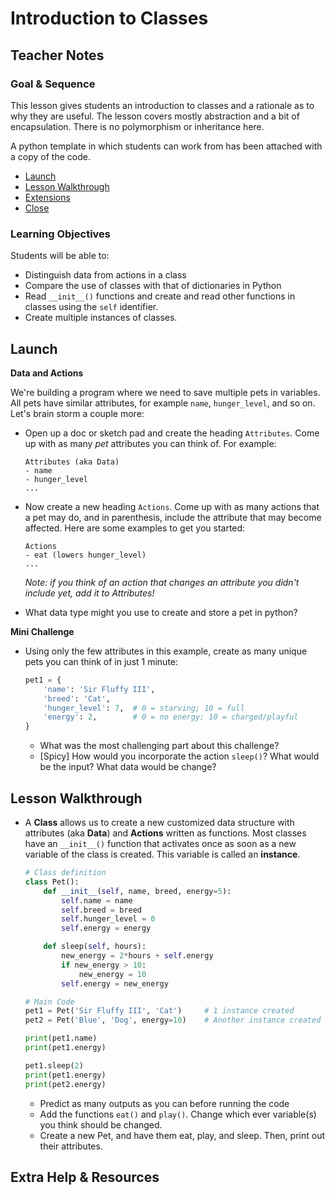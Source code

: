 # Introduction to Classes

## Teacher Notes

### Goal & Sequence

This lesson gives students an introduction to classes and a rationale as to why they are useful. The lesson covers mostly abstraction and a bit of encapsulation. There is no polymorphism or inheritance here.

A python template in which students can work from has been attached with a copy of the code. 

- [Launch](#launch)
- [Lesson Walkthrough](#lesson-walkthrough)
- [Extensions](#extensions)
- [Close](#close)

### Learning Objectives

Students will be able to:

- Distinguish data from actions in a class
- Compare the use of classes with that of dictionaries in Python
- Read `__init__()` functions and create and read other functions in classes using the `self` identifier.
- Create multiple instances of classes. 

## Launch

**Data and Actions**

We're building a program where we need to save multiple pets in variables. All pets have similar attributes, for example `name`, `hunger_level`, and so on. Let's brain storm a couple more:

- Open up a doc or sketch pad and create the heading `Attributes`. Come up with as many _pet_ attributes you can think of. For example:
    ```
    Attributes (aka Data)
    - name
    - hunger_level
    ...
    ```

- Now create a new heading `Actions`. Come up with as many actions that a pet may do, and in parenthesis, include the attribute that may become affected. Here are some examples to get you started:
    ```
    Actions
    - eat (lowers hunger_level)
    ...
    ```
    _Note: if you think of an action that changes an attribute you didn't include yet, add it to Attributes!_

- What data type might you use to create and store a pet in python?

**Mini Challenge**

- Using only the few attributes in this example, create as many unique pets you can think of in just 1 minute:
    ```py
    pet1 = {
        'name': 'Sir Fluffy III',
        'breed': 'Cat',
        'hunger_level': 7,  # 0 = starving; 10 = full
        'energy': 2,        # 0 = no energy; 10 = charged/playful
    }
    ```
    - What was the most challenging part about this challenge?
    - [Spicy] How would you incorporate the action `sleep()`? What would be the input? What data would be change?

## Lesson Walkthrough

- A **Class** allows us to create a new customized data structure with attributes (aka **Data**) and **Actions** written as functions. Most classes have an `__init__()` function that activates once as soon as a new variable of the class is created. This variable is called an **instance**.
    ```py
    # Class definition
    class Pet():
        def __init__(self, name, breed, energy=5):
            self.name = name
            self.breed = breed
            self.hunger_level = 0
            self.energy = energy

        def sleep(self, hours):
            new_energy = 2*hours + self.energy
            if new_energy > 10:
                new_energy = 10
            self.energy = new_energy

    # Main Code
    pet1 = Pet('Sir Fluffy III', 'Cat')     # 1 instance created
    pet2 = Pet('Blue', 'Dog', energy=10)    # Another instance created

    print(pet1.name)
    print(pet1.energy)

    pet1.sleep(2)
    print(pet1.energy)
    print(pet2.energy)
    ```

    - Predict as many outputs as you can before running the code
    - Add the functions `eat()` and `play()`. Change which ever variable(s) you think should be changed.
    - Create a new Pet, and have them eat, play, and sleep. Then, print out their attributes.

## Extra Help & Resources
